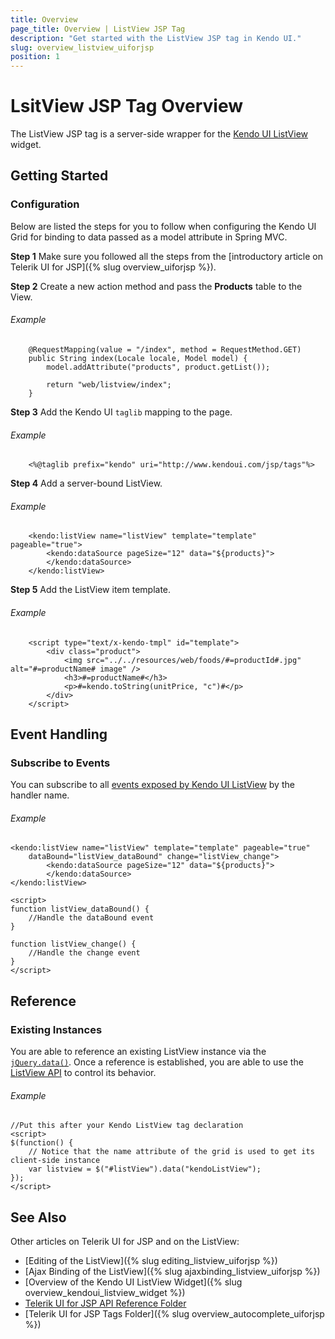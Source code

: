 ```yaml
---
title: Overview
page_title: Overview | ListView JSP Tag
description: "Get started with the ListView JSP tag in Kendo UI."
slug: overview_listview_uiforjsp
position: 1
---
```


# LsitView JSP Tag Overview

The ListView JSP tag is a server-side wrapper for the [Kendo UI ListView](/api/javascript/ui/listview) widget.

## Getting Started

### Configuration

Below are listed the steps for you to follow when configuring the Kendo UI Grid for binding to data passed as a model attribute in Spring MVC.

**Step 1** Make sure you followed all the steps from the [introductory article on Telerik UI for JSP]({% slug overview_uiforjsp %}).

**Step 2** Create a new action method and pass the **Products** table to the View.

###### Example

        @RequestMapping(value = "/index", method = RequestMethod.GET)
        public String index(Locale locale, Model model) {
            model.addAttribute("products", product.getList());

            return "web/listview/index";
        }

**Step 3** Add the Kendo UI `taglib` mapping to the page.

###### Example

        <%@taglib prefix="kendo" uri="http://www.kendoui.com/jsp/tags"%>

**Step 4** Add a server-bound ListView.

###### Example

        <kendo:listView name="listView" template="template" pageable="true">
			<kendo:dataSource pageSize="12" data="${products}">		
			</kendo:dataSource>		
		</kendo:listView>

**Step 5** Add the ListView item template.

###### Example

		<script type="text/x-kendo-tmpl" id="template">
			<div class="product">
		        <img src="../../resources/web/foods/#=productId#.jpg" alt="#=productName# image" />
		        <h3>#=productName#</h3>
		    	<p>#=kendo.toString(unitPrice, "c")#</p>
			</div>
		</script>

## Event Handling

### Subscribe to Events

You can subscribe to all [events exposed by Kendo UI ListView](/api/javascript/ui/listview#events) by the handler name.

###### Example

	<kendo:listView name="listView" template="template" pageable="true"
		dataBound="listView_dataBound" change="listView_change">
			<kendo:dataSource pageSize="12" data="${products}">		
			</kendo:dataSource>		
	</kendo:listView>

    <script>
    function listView_dataBound() {
        //Handle the dataBound event
    }

    function listView_change() {
        //Handle the change event
    }
    </script>

## Reference

### Existing Instances

You are able to reference an existing ListView instance via the [`jQuery.data()`](http://api.jquery.com/jQuery.data/). Once a reference is established, you are able to use the [ListView API](/api/javascript/ui/listview#methods) to control its behavior.

###### Example

    //Put this after your Kendo ListView tag declaration
    <script>
    $(function() {
        // Notice that the name attribute of the grid is used to get its client-side instance
        var listview = $("#listView").data("kendoListView");
    });
    </script>

## See Also

Other articles on Telerik UI for JSP and on the ListView:

* [Editing of the ListView]({% slug editing_listview_uiforjsp %})
* [Ajax Binding of the ListView]({% slug ajaxbinding_listview_uiforjsp %})
* [Overview of the Kendo UI ListView Widget]({% slug overview_kendoui_listview_widget %})
* [Telerik UI for JSP API Reference Folder](/api/jsp/autocomplete/animation)
* [Telerik UI for JSP Tags Folder]({% slug overview_autocomplete_uiforjsp %})
